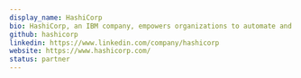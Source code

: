 ```yaml
---
display_name: HashiCorp
bio: HashiCorp, an IBM company, empowers organizations to automate and secure multi-cloud and hybrid environments with The Infrastructure Cloud™. Our suite of Infrastructure Lifecycle Management and Security Lifecycle Management solutions are built on projects with source code freely available at their core. The HashiCorp suite underpins the world's most critical applications, helping enterprises achieve efficiency, security, and scalability at any stage of their cloud journey.
github: hashicorp
linkedin: https://www.linkedin.com/company/hashicorp
website: https://www.hashicorp.com/
status: partner
---
```

